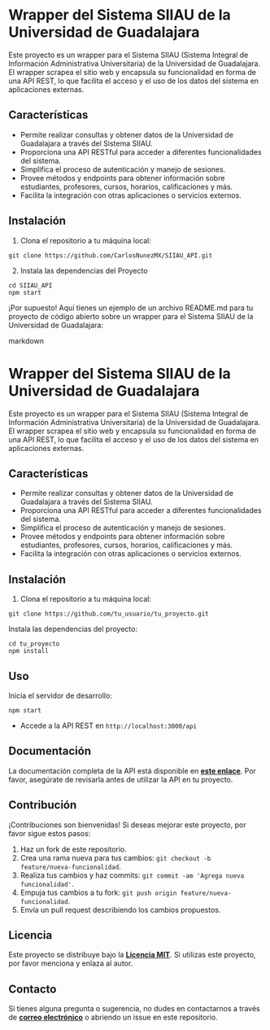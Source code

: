 # Wrapper del Sistema SIIAU de la Universidad de Guadalajara

Este proyecto es un wrapper para el Sistema SIIAU (Sistema Integral de Información Administrativa Universitaria) de la Universidad de Guadalajara. El wrapper scrapea el sitio web y encapsula su funcionalidad en forma de una API REST, lo que facilita el acceso y el uso de los datos del sistema en aplicaciones externas.

## Características

- Permite realizar consultas y obtener datos de la Universidad de Guadalajara a través del Sistema SIIAU.
- Proporciona una API RESTful para acceder a diferentes funcionalidades del sistema.
- Simplifica el proceso de autenticación y manejo de sesiones.
- Provee métodos y endpoints para obtener información sobre estudiantes, profesores, cursos, horarios, calificaciones y más.
- Facilita la integración con otras aplicaciones o servicios externos.

## Instalación

1. Clona el repositorio a tu máquina local:

```shell
git clone https://github.com/CarlosNunezMX/SIIAU_API.git
```

2. Instala las dependencias del Proyecto 
```shell
cd SIIAU_API
npm start
```

¡Por supuesto! Aquí tienes un ejemplo de un archivo README.md para tu proyecto de código abierto sobre un wrapper para el Sistema SIIAU de la Universidad de Guadalajara:

markdown

# Wrapper del Sistema SIIAU de la Universidad de Guadalajara

Este proyecto es un wrapper para el Sistema SIIAU (Sistema Integral de Información Administrativa Universitaria) de la Universidad de Guadalajara. El wrapper scrapea el sitio web y encapsula su funcionalidad en forma de una API REST, lo que facilita el acceso y el uso de los datos del sistema en aplicaciones externas.

## Características

- Permite realizar consultas y obtener datos de la Universidad de Guadalajara a través del Sistema SIIAU.
- Proporciona una API RESTful para acceder a diferentes funcionalidades del sistema.
- Simplifica el proceso de autenticación y manejo de sesiones.
- Provee métodos y endpoints para obtener información sobre estudiantes, profesores, cursos, horarios, calificaciones y más.
- Facilita la integración con otras aplicaciones o servicios externos.

## Instalación

1. Clona el repositorio a tu máquina local:

```shell
git clone https://github.com/tu_usuario/tu_proyecto.git
```

Instala las dependencias del proyecto:

```shell
cd tu_proyecto
npm install
```

## Uso
Inicia el servidor de desarrollo:
```shell
npm start
```

+ Accede a la API REST en `http://localhost:3000/api`

## Documentación

La documentación completa de la API está disponible en **[este enlace](./docs/index.md)**. Por favor, asegúrate de revisarla antes de utilizar la API en tu proyecto.

## Contribución

¡Contribuciones son bienvenidas! Si deseas mejorar este proyecto, por favor sigue estos pasos:

1. Haz un fork de este repositorio.
2. Crea una rama nueva para tus cambios: `git checkout -b feature/nueva-funcionalidad`.
3. Realiza tus cambios y haz commits: `git commit -am 'Agrega nueva funcionalidad'`.
4. Empuja tus cambios a tu fork: `git push origin feature/nueva-funcionalidad`.
5. Envía un pull request describiendo los cambios propuestos.

## Licencia
Este proyecto se distribuye bajo la **[Licencia MIT](./LICENCE.md)**. Si utilizas este proyecto, por favor menciona y enlaza al autor.

## Contacto

Si tienes alguna pregunta o sugerencia, no dudes en contactarnos a través de **[correo electrónico](mailto://carlitosnu41@gmail.com)** o abriendo un issue en este repositorio.